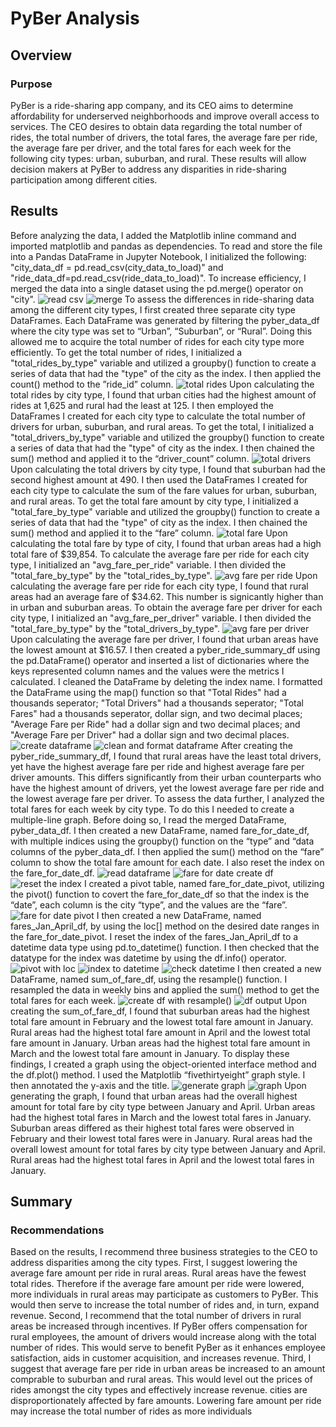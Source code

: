 # PyBer Analysis
## Overview
### Purpose
PyBer is a ride-sharing app company, and its CEO aims to determine affordability for underserved neighborhoods and improve overall access to services. The CEO desires to obtain data regarding the total number of rides, the total number of drivers, the total fares, the average fare per ride, the average fare per driver, and the total fares for each week for the following city types: urban, suburban, and rural. These results will allow decision makers at PyBer to address any disparities in ride-sharing participation among different cities. 
## Results
Before analyzing the data, I added the Matplotlib inline command and imported matplotlib and pandas as dependencies. To read and store the file into a Pandas DataFrame in Jupyter Notebook, I initialized the following: "city_data_df = pd.read_csv(city_data_to_load)" and "ride_data_df=pd.read_csv(ride_data_to_load)". To increase efficiency, I merged the data into a single dataset using the pd.merge() operator on "city". 
![read csv](https://user-images.githubusercontent.com/106560739/179006948-1a1ed4da-70b8-4cbf-b2a6-acd17eb87a56.png)
![merge](https://user-images.githubusercontent.com/106560739/179006975-2fbbd565-fd88-40fc-ace3-63ace83228fb.png)
To assess the differences in ride-sharing data among the different city types, I first created three separate city type DataFrames. Each DataFrame was generated by filtering the pyber_data_df where the city type was set to “Urban”, “Suburban”, or “Rural”. Doing this allowed me to acquire the total number of rides for each city type more efficiently. To get the total number of rides, I initialized a "total_rides_by_type" variable and utilized a groupby() function to create a series of data that had the "type" of the city as the index. I then applied the count() method to the ”ride_id” column. 
![total rides](https://user-images.githubusercontent.com/106560739/179007116-d5fa0b7f-7126-40c0-9dfd-85d6c7c3ae6c.png)
Upon calculating the total rides by city type, I found that urban cities had the highest amount of rides at 1,625 and rural had the least at 125. 
I then employed the DataFrames I created for each city type to calculate the total number of drivers for urban, suburban, and rural areas. To get the total, I initialized a "total_drivers_by_type" variable and utilized the groupby() function to create a series of data that had the "type" of city as the index. I then chained the sum() method and applied it to the “driver_count” column.
![total drivers](https://user-images.githubusercontent.com/106560739/179007168-9ad05477-4df4-4bf4-aab1-2f1ca6d29ed4.png)
Upon calculating the total drivers by city type, I found that suburban had the second highest amount at 490. 
I then used the DataFrames I created for each city type to calculate the sum of the fare values for urban, suburban, and rural areas. To get the total fare amount by city type, I initialized a "total_fare_by_type" variable and utilized the groupby() function to create a series of data that had the "type" of city as the index. I then chained the sum() method and applied it to the “fare” column. 
![total fare](https://user-images.githubusercontent.com/106560739/179007237-16acafd4-2ec3-4398-b465-0c01ff100f4b.png)
Upon calculating the total fare by type of city, I found that urban areas had a high total fare of $39,854.
To calculate the average fare per ride for each city type, I initialized an "avg_fare_per_ride" variable. I then divided the "total_fare_by_type" by the "total_rides_by_type". 
![avg fare per ride](https://user-images.githubusercontent.com/106560739/179007440-dce3c92c-fbe5-4159-9e12-45c04c10cb57.png)
Upon calculating the average fare per ride for each city type, I found that rural areas had an average fare of $34.62. This number is signicantly higher than in urban and suburban areas. 
To obtain the average fare per driver for each city type, I initialized an "avg_fare_per_driver" variable. I then divided the "total_fare_by_type" by the "total_drivers_by_type".
![avg fare per driver](https://user-images.githubusercontent.com/106560739/179007475-79390e72-a465-408a-a1ee-f7f91150c87d.png)
Upon calculating the average fare per driver, I found that urban areas have the lowest amount at $16.57. 
I then created a pyber_ride_summary_df using the pd.DataFrame() operator and inserted a list of dictionaries where the keys represented column names and the values were the metrics I calculated. I cleaned the DataFrame by deleting the index name. I formatted the DataFrame using the map() function so that "Total Rides" had a thousands seperator; "Total Drivers" had a thousands seperator; "Total Fares" had a thousands seperator, dollar sign, and two decimal places; "Average Fare per Ride" had a dollar sign and two decimal places; and "Average Fare per Driver" had a dollar sign and two decimal places.
![create dataframe](https://user-images.githubusercontent.com/106560739/179007529-cd9cf50b-81e2-4e3f-a52b-8a0c52c1d391.png)
![clean and format dataframe](https://user-images.githubusercontent.com/106560739/179007543-13d0b797-7caf-45f2-8937-21c1e4d15cd8.png)
After creating the pyber_ride_summary_df, I found that rural areas have the least total drivers, yet have the highest average fare per ride and highest average fare per driver amounts. This differs significantly from their urban counterparts who have the highest amount of drivers, yet the lowest average fare per ride and the lowest average fare per driver.
To assess the data further, I analyzed the total fares for each week by city type. To do this I needed to create a multiple-line graph. Before doing so, I read the merged DataFrame, pyber_data_df. I then created a new DataFrame, named fare_for_date_df, with multiple indices using the groupby() function on the “type” and “data columns of the pyber_data_df. I then applied the sum() method on the “fare” column to show the total fare amount for each date. I also reset the index on the fare_for_date_df. 
![read dataframe](https://user-images.githubusercontent.com/106560739/179099258-e0c87d1c-4e3b-42d5-bad7-837071f51073.png)
![fare for date create df](https://user-images.githubusercontent.com/106560739/179099272-abdfc3b0-ff74-4f3a-8b46-cfd1c84d01e6.png)
![reset the index](https://user-images.githubusercontent.com/106560739/179099275-16a4cb90-a1ba-4078-af82-0c4e5d806e25.png)
I created a pivot table, named fare_for_date_pivot, utilizing the pivot() function to covert the fare_for_date_df so that the index is the “date”, each column is the city “type”, and the values are the “fare”. 
![fare for date pivot](https://user-images.githubusercontent.com/106560739/179099343-e36f988e-e173-4f29-8405-00b8030aea63.png)
I then created a new DataFrame, named fares_Jan_April_df, by using the loc[] method on the desired date ranges in the fare_for_date_pivot. I reset the index of the fares_Jan_April_df to a datetime data type using pd.to_datetime() function. I then checked that the datatype for the index was datetime by using the df.info() operator.
![pivot with loc](https://user-images.githubusercontent.com/106560739/179099411-27ab66ed-90e9-4b44-b3c0-cf59608935de.png)
![index to datetime](https://user-images.githubusercontent.com/106560739/179099466-77d1abd5-42a1-4b62-b3bc-3338e3795ec1.png)
![check datetime](https://user-images.githubusercontent.com/106560739/179099476-49df7def-5c56-4f2d-b52c-ec0c7274a88d.png)
I then created a new DataFrame, named sum_of_fare_df, using the resample() function. I resampled the data in weekly bins and applied the sum() method to get the total fares for each week. 
![create df with resample()](https://user-images.githubusercontent.com/106560739/179099508-ff787330-c41e-4378-80b3-0a99df72620b.png)
![df output](https://user-images.githubusercontent.com/106560739/179099513-4261f66f-ecf1-4a0d-8cd6-4756573172de.png)
Upon creating the sum_of_fare_df, I found that suburban areas had the highest total fare amount in February and the lowest total fare amount in January. Rural areas had the highest total fare amount in April and the lowest total fare amount in January. Urban areas had the highest total fare amount in March and the lowest total fare amount in January.
To display these findings, I created a graph using the object-oriented interface method and the df.plot() method. I used the Matplotlib “fivethirtyeight” graph style. I then annotated the y-axis and the title. 
![generate graph](https://user-images.githubusercontent.com/106560739/179127058-d6ffce97-6d31-4029-adf1-64b28d3a0d9c.png)
![graph](https://user-images.githubusercontent.com/106560739/179127066-99c18fb0-f540-44b1-9d6a-59c3c34a95c1.png)
Upon generating the graph, I found that urban areas had the overall highest amount for total fare by city type between January and April. Urban areas had the highest total fares in March and the lowest total fares in January. Suburban areas differed as their highest total fares were observed in February and their lowest total fares were in January. Rural areas had the overall lowest amount for total fares by city type between January and April. Rural areas had the highest total fares in April and the lowest total fares in January. 
## Summary
### Recommendations
Based on the results, I recommend three business strategies to the CEO to address disparities among the city types. First, I suggest lowering the average fare amount per ride in rural areas. Rural areas have the fewest total rides. Therefore if the average fare amount per ride were lowered, more individuals in rural areas may participate as customers to PyBer. This would then serve to increase the total number of rides and, in turn, expand revenue. Second, I recommend that the total number of drivers in rural areas be increased through incentives. If PyBer offers compensation for rural employees, the amount of drivers would increase along with the total number of rides. This would serve to benefit PyBer as it enhances employee satisfaction, aids in customer acquisition, and increases revenue. Third, I suggest that average fare per ride in urban areas be increased to an amount comprable to suburban and rural areas. This would level out the prices of rides amongst the city types and effectively increase revenue. 
cities are disproportionately affected by fare amounts. Lowering fare amount per ride may increase the total number of rides as more individuals 
